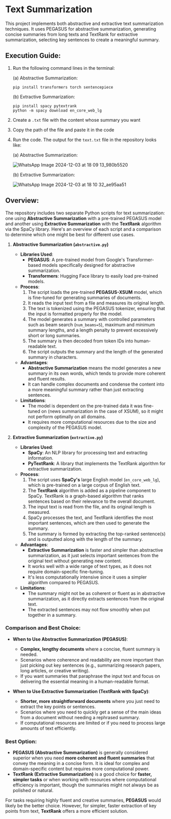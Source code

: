 # Text Summarization

This project implements both abstractive and extractive text summarization techniques. It uses PEGASUS for abstractive summarization, generating concise summaries from long texts and TextRank for extractive summarization, selecting key sentences to create a meaningful summary.

## Execution Guide:

1. Run the following command lines in the terminal:

   (a) Abstractive Summarization:
     ```
     pip install transformers torch sentencepiece
     ```
   (b) Extractive Summarization:
     ```
     pip install spacy pytextrank
     python -m spacy download en_core_web_lg
     ```

2. Create a `.txt` file with the content whose summary you want

3. Copy the path of the file and paste it in the code

4. Run the code. The output for the `text.txt` file in the repository looks like:

   (a) Abstractive Summarization:

   ![WhatsApp Image 2024-12-03 at 18 09 13_980b5520](https://github.com/user-attachments/assets/d6c46769-433f-4df3-bb24-2bbb55e7f1b3)

   (b) Extractive Summarization:

   ![WhatsApp Image 2024-12-03 at 18 10 32_ae95aa51](https://github.com/user-attachments/assets/bd469487-8500-4817-8783-fd5f1f127651)


## Overview:
The repository includes two separate Python scripts for text summarization: one using **Abstractive Summarization** with a pre-trained PEGASUS model and another using **Extractive Summarization** with the **TextRank** algorithm via the SpaCy library. Here's an overview of each script and a comparison to determine which one might be best for different use cases.

1. **Abstractive Summarization (`abstractive.py`)**
   - **Libraries Used**:
     - **PEGASUS**: A pre-trained model from Google's Transformer-based models specifically designed for abstractive summarization.
     - **Transformers**: Hugging Face library to easily load pre-trained models.
   - **Process**:
     1. The script loads the pre-trained **PEGASUS-XSUM** model, which is fine-tuned for generating summaries of documents.
     2. It reads the input text from a file and measures its original length.
     3. The text is tokenized using the PEGASUS tokenizer, ensuring that the input is formatted properly for the model.
     4. The model generates a summary with controlled parameters such as beam search (`num_beams=5`), maximum and minimum summary lengths, and a length penalty to prevent excessively short or long summaries.
     5. The summary is then decoded from token IDs into human-readable text.
     6. The script outputs the summary and the length of the generated summary in characters.
   - **Advantages**:
     - **Abstractive Summarization** means the model generates a new summary in its own words, which tends to provide more coherent and fluent results.
     - It can handle complex documents and condense the content into a more meaningful summary rather than just extracting sentences.
   - **Limitations**:
     - The model is dependent on the pre-trained data it was fine-tuned on (news summarization in the case of XSUM), so it might not perform optimally on all domains.
     - It requires more computational resources due to the size and complexity of the PEGASUS model.

2. **Extractive Summarization (`extractive.py`)**
   - **Libraries Used**:
     - **SpaCy**: An NLP library for processing text and extracting information.
     - **PyTextRank**: A library that implements the TextRank algorithm for extractive summarization.
   - **Process**:
     1. The script uses **SpaCy's** large English model (`en_core_web_lg`), which is pre-trained on a large corpus of English text.
     2. The **TextRank** algorithm is added as a pipeline component to SpaCy. TextRank is a graph-based algorithm that ranks sentences based on their relevance to the overall document.
     3. The input text is read from the file, and its original length is measured.
     4. SpaCy processes the text, and TextRank identifies the most important sentences, which are then used to generate the summary.
     5. The summary is formed by extracting the top-ranked sentence(s) and is outputted along with the length of the summary.
   - **Advantages**:
     - **Extractive Summarization** is faster and simpler than abstractive summarization, as it just selects important sentences from the original text without generating new content.
     - It works well with a wide range of text types, as it does not require domain-specific fine-tuning.
     - It's less computationally intensive since it uses a simpler algorithm compared to PEGASUS.
   - **Limitations**:
     - The summary might not be as coherent or fluent as in abstractive summarization, as it directly extracts sentences from the original text.
     - The extracted sentences may not flow smoothly when put together in a summary.

### Comparison and Best Choice:
- **When to Use Abstractive Summarization (PEGASUS)**:
  - **Complex, lengthy documents** where a concise, fluent summary is needed.
  - Scenarios where coherence and readability are more important than just picking out key sentences (e.g., summarizing research papers, long articles, or creative writing).
  - If you want summaries that paraphrase the input text and focus on delivering the essential meaning in a human-readable format.

- **When to Use Extractive Summarization (TextRank with SpaCy)**:
  - **Shorter, more straightforward documents** where you just need to extract the key points or sentences.
  - Scenarios where you need to quickly get a sense of the main ideas from a document without needing a rephrased summary.
  - If computational resources are limited or if you need to process large amounts of text efficiently.

### Best Option:
- **PEGASUS (Abstractive Summarization)** is generally considered superior when you need **more coherent and fluent summaries** that convey the meaning in a concise form. It is ideal for complex and domain-specific content but requires more computational power.
- **TextRank (Extractive Summarization)** is a good choice for **faster, simpler tasks** or when working with resources where computational efficiency is important, though the summaries might not always be as polished or natural.

For tasks requiring highly fluent and creative summaries, **PEGASUS** would likely be the better choice. However, for simpler, faster extraction of key points from text, **TextRank** offers a more efficient solution.
